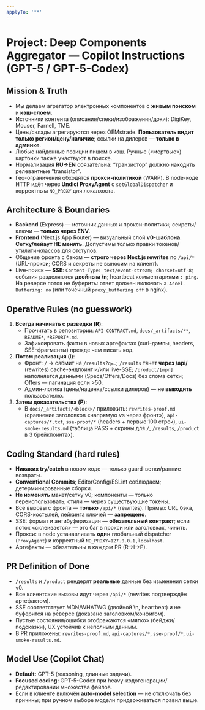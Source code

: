 ```yaml
---
applyTo: '**'
---
```

# Project: Deep Components Aggregator — Copilot Instructions (GPT-5 / GPT-5-Codex)

## Mission & Truth
- Мы делаем агрегатор электронных компонентов с **живым поиском** и **кэш-слоем**.
- Источники контента (описания/спеки/изображения/доки): DigiKey, Mouser, Farnell, TME.
- Цены/склады агрегируются через OEMstrade. **Пользователь видит только регион/цену/наличие**; ссылки на дилеров — **только в админке**.
- Любые найденные позиции пишем в кэш. Ручные («мертвые») карточки также участвуют в поиске.
- Нормализация **RU→EN** обязательна: “транзистор” должно находить релевантные “transistor”.
- Гео-ограничения обходятся **прокси-политикой** (WARP). В node-коде HTTP идёт через **Undici ProxyAgent** с `setGlobalDispatcher` и корректным `NO_PROXY` для локалхоста.

## Architecture & Boundaries
- **Backend** (Express) — источник данных и прокси-политики; секреты/ключи — **только через ENV**.
- **Frontend** (Next.js App Router) — визуальный слой **v0-шаблона**. **Сетку/лейаут НЕ менять**. Допустимы только правки токенов/утилити-классов для отступов.
- Общение фронта с бэком — **строго через Next.js rewrites** по `/api/*` (URL-прокси; CORS и секреты не выносим на клиент).
- Live-поиск — **SSE**: `Content-Type: text/event-stream; charset=utf-8`; события разделяются **двойным \n**; heartbeat комментариями `: ping`. На реверсе поток не буферить: ответ должен включать `X-Accel-Buffering: no` (или точечный `proxy_buffering off` в nginx).

## Operative Rules (no guesswork)
1) **Всегда начинать с разведки (R)**:
   - Прочитать в репозитории: `API-CONTRACT.md`, `docs/_artifacts/**`, `README*`, `*REPORT*.md`.
   - Зафиксировать факты в новых артефактах (curl-дампы, headers, SSE-фрагменты) прежде чем писать код.
2) **Потом реализация (I)**:
   - Фронт: `/` → сабмит на `/results?q=…`; `/results` тянет **через /api/** (rewrites) cache-эндпоинт и/или live-SSE; `/product/[mpn]` наполняется данными (Specs/Offers/Docs) без слома сетки; Offers — пагинация если >50.
   - Админ-логика (цены/наценка/ссылки дилеров) — **не выводить** пользователю.
3) **Затем доказательства (P)**:
   - В `docs/_artifacts/<block>/` приложить: `rewrites-proof.md` (сравнение заголовков «напрямую vs через фронт»), `api-captures/*.txt`, `sse-proof/*` (headers + первые 100 строк), `ui-smoke-results.md` (таблица PASS + скрины для `/`, `/results`, `/product` в 3 брейкпоинтах).

## Coding Standard (hard rules)
- **Никаких try/catch** в новом коде — только guard-ветки/ранние возвраты.
- **Conventional Commits**; EditorConfig/ESLint соблюдаем; детерминированные сборки.
- **Не изменять** макет/сетку v0; компоненты — только переиспользовать; стили — через существующие токены.
- Все вызовы с фронта — **только** `/api/*` (rewrites). Прямых URL бэка, CORS-костылей, лейкинга ключей — **запрещено**.
- SSE: формат и антибуферизация — **обязательный контракт**; если поток «склеивается» — это баг в прокси или заголовках, чинить.
- Прокси: в node устанавливать **один** глобальный dispatcher (`ProxyAgent`) и корректный `NO_PROXY=127.0.0.1,localhost`.
- Артефакты — обязательны в каждом PR (R→I→P).

## PR Definition of Done
- `/results` и `/product` рендерят **реальные** данные без изменения сетки v0.
- Все клиентские вызовы идут через `/api/*` (rewrites подтверждён артефактом).
- SSE соответствует MDN/WHATWG (двойной \n, heartbeat) и не буферится на реверсе (доказано заголовком/конфигом).
- Пустые состояния/ошибки отображаются «мягко» (бейджи/подсказки), UX устойчив к неполным данным.
- В PR приложены: `rewrites-proof.md`, `api-captures/*`, `sse-proof/*`, `ui-smoke-results.md`.

## Model Use (Copilot Chat)
- **Default:** GPT-5 (reasoning, длинные задачи).
- **Focused coding:** GPT-5-Codex при heavy-кодогенерации/редактировании множества файлов.
- Если в клиенте включён **auto-model selection** — не отключать без причины; при ручном выборе модели придерживаться правил выше.
